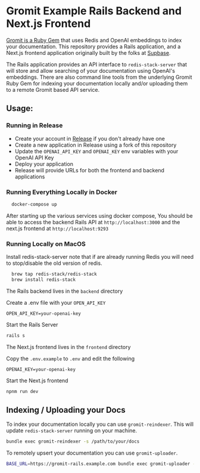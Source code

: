 # Gromit Example Rails Backend and Next.js Frontend

[Gromit is a Ruby Gem](https://github.com/releasehub-com/gromit) that
uses Redis and OpenAI embeddings to index your documentation. This 
repository provides a Rails application, and a Next.js frontend application
originally built by the folks at [Supbase](https://supabase.com/).

The Rails application provides an API interface to `redis-stack-server` that will
store and allow searching of your documentation using OpenAI's embeddings.
There are also command line tools from the underlying Gromit Ruby Gem for indexing
your documentation locally and/or uploading them to a remote Gromit based API service.

## Usage:

### Running in Release

* Create your account in [Release](https://app.release.com/) if you don't already have one
* Create a new application in Release using a fork of this repository
* Update the `OPENAI_API_KEY` and `OPENAI_KEY` env variables with your OpenAI API Key
* Deploy your application
* Release will provide URLs for both the frontend and backend applications

### Running Everything Locally in Docker
```bash
  docker-compose up
```

After starting up the various services using docker compose, You should be
able to access the backend Rails API at `http://localhost:3000` and the 
next.js frontend at `http://localhost:9293`

### Running Locally on MacOS
Install redis-stack-server note that if are already running Redis you
will need to stop/disable the old version of redis. 
```bash
  brew tap redis-stack/redis-stack
  brew install redis-stack
```

The Rails backend lives in the `backend` directory

Create a .env file with your `OPEN_API_KEY`
```
OPEN_API_KEY=your-openai-key
```

Start the Rails Server
```bash
rails s
```

The Next.js frontend lives in the `frontend` directory

Copy the `.env.example` to `.env` and edit the following
```
OPENAI_KEY=your-openai-key
```

Start the Next.js frontend
```bash
npnm run dev
```


## Indexing / Uploading your Docs

To index your documentation locally you can use `gromit-reindexer`. This will update `redis-stack-server` running on your machine.
```bash
bundle exec gromit-reindexer -s /path/to/your/docs
```

To remotely upsert your documentation you can use `gromit-uploader`.
```bash
BASE_URL=https://gromit-rails.example.com bundle exec gromit-uploader -s /path/to/your/docs
```


